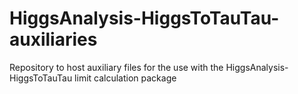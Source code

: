 HiggsAnalysis-HiggsToTauTau-auxiliaries
=======================================

Repository to host auxiliary files for the use with the HiggsAnalysis-HiggsToTauTau limit calculation package
